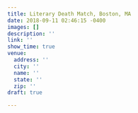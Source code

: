 ```yaml
---
title: Literary Death Match, Boston, MA
date: 2018-09-11 02:46:15 -0400
images: []
description: ''
link: ''
show_time: true
venue:
  address: ''
  city: ''
  name: ''
  state: ''
  zip: ''
draft: true

---
```

